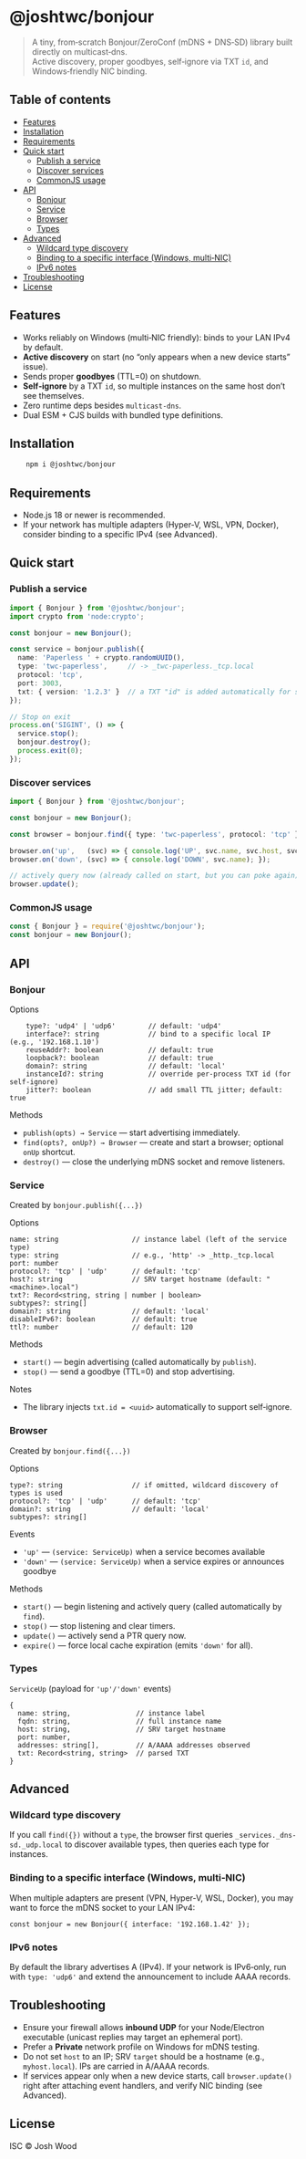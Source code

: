 # @joshtwc/bonjour

> A tiny, from‑scratch Bonjour/ZeroConf (mDNS + DNS‑SD) library built directly on multicast‑dns.  
> Active discovery, proper goodbyes, self‑ignore via TXT `id`, and Windows‑friendly NIC binding.

## Table of contents

- [Features](#features)
- [Installation](#installation)
- [Requirements](#requirements)
- [Quick start](#quick-start)
  - [Publish a service](#publish-a-service)
  - [Discover services](#discover-services)
  - [CommonJS usage](#commonjs-usage)
- [API](#api)
  - [Bonjour](#bonjour)
  - [Service](#service)
  - [Browser](#browser)
  - [Types](#types)
- [Advanced](#advanced)
  - [Wildcard type discovery](#wildcard-type-discovery)
  - [Binding to a specific interface (Windows, multi‑NIC)](#binding-to-a-specific-interface-windows-multi-nic)
  - [IPv6 notes](#ipv6-notes)
- [Troubleshooting](#troubleshooting)
- [License](#license)

## Features

- Works reliably on Windows (multi‑NIC friendly): binds to your LAN IPv4 by default.
- **Active discovery** on start (no “only appears when a new device starts” issue).
- Sends proper **goodbyes** (TTL=0) on shutdown.
- **Self‑ignore** by a TXT `id`, so multiple instances on the same host don’t see themselves.
- Zero runtime deps besides `multicast-dns`.
- Dual ESM + CJS builds with bundled type definitions.

## Installation

```bash
    npm i @joshtwc/bonjour
```

## Requirements

- Node.js 18 or newer is recommended.
- If your network has multiple adapters (Hyper‑V, WSL, VPN, Docker), consider binding to a specific IPv4 (see Advanced).

## Quick start

### Publish a service

```ts
import { Bonjour } from '@joshtwc/bonjour';
import crypto from 'node:crypto';

const bonjour = new Bonjour();

const service = bonjour.publish({
  name: 'Paperless ' + crypto.randomUUID(),
  type: 'twc-paperless',     // -> _twc-paperless._tcp.local
  protocol: 'tcp',
  port: 3003,
  txt: { version: '1.2.3' }  // a TXT "id" is added automatically for self-ignore
});

// Stop on exit
process.on('SIGINT', () => {
  service.stop();
  bonjour.destroy();
  process.exit(0);
});
```

### Discover services

```ts
import { Bonjour } from '@joshtwc/bonjour';

const bonjour = new Bonjour();

const browser = bonjour.find({ type: 'twc-paperless', protocol: 'tcp' });

browser.on('up',   (svc) => { console.log('UP', svc.name, svc.host, svc.port, svc.txt); });
browser.on('down', (svc) => { console.log('DOWN', svc.name); });

// actively query now (already called on start, but you can poke again)
browser.update();
```

### CommonJS usage

```js
const { Bonjour } = require('@joshtwc/bonjour');
const bonjour = new Bonjour();
```

## API

### Bonjour

Options

```
    type?: 'udp4' | 'udp6'        // default: 'udp4'
    interface?: string            // bind to a specific local IP (e.g., '192.168.1.10')
    reuseAddr?: boolean           // default: true
    loopback?: boolean            // default: true
    domain?: string               // default: 'local'
    instanceId?: string           // override per-process TXT id (for self-ignore)
    jitter?: boolean              // add small TTL jitter; default: true
```

Methods

- `publish(opts) → Service` — start advertising immediately.
- `find(opts?, onUp?) → Browser` — create and start a browser; optional `onUp` shortcut.
- `destroy()` — close the underlying mDNS socket and remove listeners.

### Service

Created by `bonjour.publish({...})`

Options

    name: string                  // instance label (left of the service type)
    type: string                  // e.g., 'http' -> _http._tcp.local
    port: number
    protocol?: 'tcp' | 'udp'      // default: 'tcp'
    host?: string                 // SRV target hostname (default: "<machine>.local")
    txt?: Record<string, string | number | boolean>
    subtypes?: string[]
    domain?: string               // default: 'local'
    disableIPv6?: boolean         // default: true
    ttl?: number                  // default: 120

Methods

- `start()` — begin advertising (called automatically by `publish`).
- `stop()` — send a goodbye (TTL=0) and stop advertising.

Notes

- The library injects `txt.id = <uuid>` automatically to support self‑ignore.

### Browser

Created by `bonjour.find({...})`

Options

    type?: string                 // if omitted, wildcard discovery of types is used
    protocol?: 'tcp' | 'udp'      // default: 'tcp'
    domain?: string               // default: 'local'
    subtypes?: string[]

Events

- `'up'` — `(service: ServiceUp)` when a service becomes available
- `'down'` — `(service: ServiceUp)` when a service expires or announces goodbye

Methods

- `start()` — begin listening and actively query (called automatically by `find`).
- `stop()` — stop listening and clear timers.
- `update()` — actively send a PTR query now.
- `expire()` — force local cache expiration (emits `'down'` for all).

### Types

`ServiceUp` (payload for `'up'/'down'` events)

    {
      name: string,                // instance label
      fqdn: string,                // full instance name
      host: string,                // SRV target hostname
      port: number,
      addresses: string[],         // A/AAAA addresses observed
      txt: Record<string, string>  // parsed TXT
    }

## Advanced

### Wildcard type discovery

If you call `find({})` without a `type`, the browser first queries `_services._dns-sd._udp.local` to discover available types, then queries each type for instances.

### Binding to a specific interface (Windows, multi‑NIC)

When multiple adapters are present (VPN, Hyper‑V, WSL, Docker), you may want to force the mDNS socket to your LAN IPv4:

    const bonjour = new Bonjour({ interface: '192.168.1.42' });

### IPv6 notes

By default the library advertises A (IPv4). If your network is IPv6‑only, run with `type: 'udp6'` and extend the announcement to include AAAA records.

## Troubleshooting

- Ensure your firewall allows **inbound UDP** for your Node/Electron executable (unicast replies may target an ephemeral port).
- Prefer a **Private** network profile on Windows for mDNS testing.
- Do not set `host` to an IP; SRV `target` should be a hostname (e.g., `myhost.local`). IPs are carried in A/AAAA records.
- If services appear only when a new device starts, call `browser.update()` right after attaching event handlers, and verify NIC binding (see Advanced).

## License

ISC © Josh Wood
